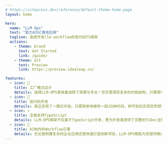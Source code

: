 ```yaml
---
# https://vitepress.dev/reference/default-theme-home-page
layout: home

hero:
  name: "LLM Ops"
  text: "助力AIGC落地应用"
  tagline: 高效开发llm workflow的低代码TS框架
  actions:
    - theme: brand
      text: Get Started
      link: /guide/
    - theme: alt
      text: Preview
      link: https://preview.idealeap.cn/

features:
  - icon: 🔨
    title: 工厂模式设计
    details: 选择LLM-OPS意味着选择了简便与专业！您无需深究复杂的内部结构，只需简单几步，如同开箱即用的神器。
  - icon: 🧩
    title: 低代码开发
    details: 真正实现了一键式开发。只需简单地编写一段JSON代码，即可轻松实现您所想要的完整业务流程，大大减少了开发难度和学习成本。
  - icon: ✈️
    title: 全面支持TypeScript
    details: LLM-OPS框架不仅基于TypeScript开发，更为开发者提供了完整的TsDoc注释。这让您在开发过程中更加流畅，无需反复查询文档，一切都变得清晰明了。
  - icon: 🚀
    title: AI制作的Workflow引擎
    details: 无论是构建复杂的企业应用还是快速打造创新项目，LLM-OPS都能为您提供稳定而高效的工作流引擎，真正做到快速开发，快速上线！
---
```

